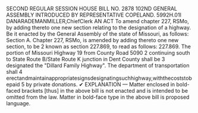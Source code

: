 SECOND REGULAR SESSION
HOUSE BILL NO. 2878
102ND GENERAL ASSEMBLY
INTRODUCED BY REPRESENTATIVE COPELAND.
5992H.01I DANARADEMANMILLER,ChiefClerk
AN ACT
To amend chapter 227, RSMo, by adding thereto one new section relating to the designation
of a highway.
Be it enacted by the General Assembly of the state of Missouri, as follows:
Section A. Chapter 227, RSMo, is amended by adding thereto one new section, to be
2 known as section 227.869, to read as follows:
227.869. The portion of Missouri Highway 19 from County Road 5090
2 continuing south to State Route B/State Route K junction in Dent County shall be
3 designated the "Dillard Family Highway". The department of transportation shall
4 erectandmaintainappropriatesignsdesignatingsuchhighway,withthecoststobepaid
5 by private donations.
✔
EXPLANATION — Matter enclosed in bold-faced brackets [thus] in the above bill is not enacted and is
intended to be omitted from the law. Matter in bold-face type in the above bill is proposed language.